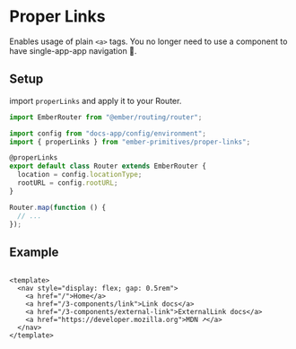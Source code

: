 # Proper Links

Enables usage of plain `<a>` tags.
You no longer need to use a component to have single-app-app navigation 🎉.

## Setup

import `properLinks` and apply it to your Router.

```js
import EmberRouter from "@ember/routing/router";

import config from "docs-app/config/environment";
import { properLinks } from "ember-primitives/proper-links";

@properLinks
export default class Router extends EmberRouter {
  location = config.locationType;
  rootURL = config.rootURL;
}

Router.map(function () {
  // ...
});
```

## Example

```gjs live preview 

<template>
  <nav style="display: flex; gap: 0.5rem">
    <a href="/">Home</a> 
    <a href="/3-components/link">Link docs</a> 
    <a href="/3-components/external-link">ExternalLink docs</a> 
    <a href="https://developer.mozilla.org">MDN ➚</a> 
  </nav>
</template>
```
